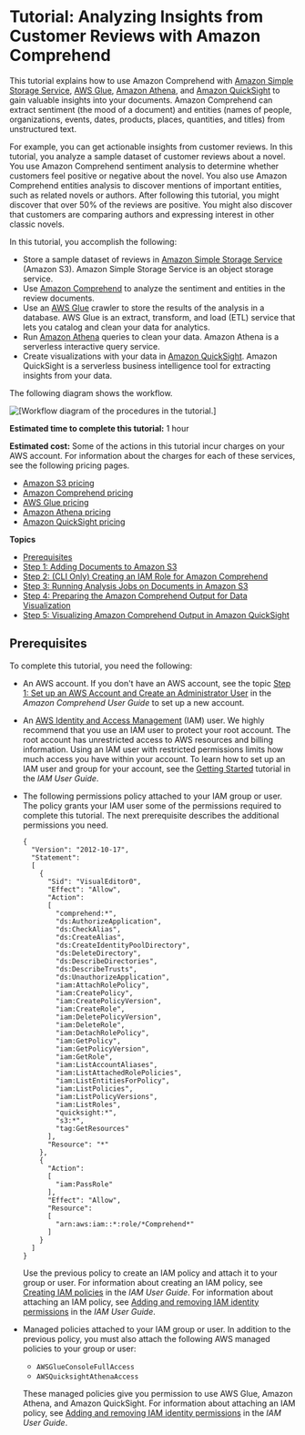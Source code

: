 # Tutorial: Analyzing Insights from Customer Reviews with Amazon Comprehend<a name="tutorial-reviews"></a>

This tutorial explains how to use Amazon Comprehend with [Amazon Simple Storage Service](https://aws.amazon.com/s3/), [AWS Glue](https://aws.amazon.com/glue/), [Amazon Athena](https://aws.amazon.com/athena/), and [Amazon QuickSight](https://aws.amazon.com/quicksight/) to gain valuable insights into your documents\. Amazon Comprehend can extract sentiment \(the mood of a document\) and entities \(names of people, organizations, events, dates, products, places, quantities, and titles\) from unstructured text\.

For example, you can get actionable insights from customer reviews\. In this tutorial, you analyze a sample dataset of customer reviews about a novel\. You use Amazon Comprehend sentiment analysis to determine whether customers feel positive or negative about the novel\. You also use Amazon Comprehend entities analysis to discover mentions of important entities, such as related novels or authors\. After following this tutorial, you might discover that over 50% of the reviews are positive\. You might also discover that customers are comparing authors and expressing interest in other classic novels\.

In this tutorial, you accomplish the following:
+ Store a sample dataset of reviews in [Amazon Simple Storage Service](https://aws.amazon.com/s3/) \(Amazon S3\)\. Amazon Simple Storage Service is an object storage service\.
+ Use [Amazon Comprehend](https://aws.amazon.com/comprehend/) to analyze the sentiment and entities in the review documents\.
+ Use an [AWS Glue](https://aws.amazon.com/glue/) crawler to store the results of the analysis in a database\. AWS Glue is an extract, transform, and load \(ETL\) service that lets you catalog and clean your data for analytics\.
+ Run [Amazon Athena](https://aws.amazon.com/athena/) queries to clean your data\. Amazon Athena is a serverless interactive query service\.
+ Create visualizations with your data in [Amazon QuickSight](https://aws.amazon.com/quicksight/)\. Amazon QuickSight is a serverless business intelligence tool for extracting insights from your data\.

The following diagram shows the workflow\.

![\[Workflow diagram of the procedures in the tutorial.\]](http://docs.aws.amazon.com/comprehend/latest/dg/images/tutorial-reviews-workflow.png)

**Estimated time to complete this tutorial:** 1 hour

**Estimated cost:** Some of the actions in this tutorial incur charges on your AWS account\. For information about the charges for each of these services, see the following pricing pages\.
+ [Amazon S3 pricing](https://aws.amazon.com/s3/pricing/)
+ [Amazon Comprehend pricing](https://aws.amazon.com/comprehend/pricing/)
+ [AWS Glue pricing](https://aws.amazon.com/glue/pricing/)
+ [Amazon Athena pricing](https://aws.amazon.com/athena/pricing/)
+ [Amazon QuickSight pricing](https://aws.amazon.com/quicksight/pricing/)

**Topics**
+ [Prerequisites](#tutorial-reviews-prereqs)
+ [Step 1: Adding Documents to Amazon S3](tutorial-reviews-add-docs.md)
+ [Step 2: \(CLI Only\) Creating an IAM Role for Amazon Comprehend](tutorial-reviews-create-role.md)
+ [Step 3: Running Analysis Jobs on Documents in Amazon S3](tutorial-reviews-analysis.md)
+ [Step 4: Preparing the Amazon Comprehend Output for Data Visualization](tutorial-reviews-tables.md)
+ [Step 5: Visualizing Amazon Comprehend Output in Amazon QuickSight](tutorial-reviews-visualize.md)

## Prerequisites<a name="tutorial-reviews-prereqs"></a>

To complete this tutorial, you need the following:
+ An AWS account\. If you don't have an AWS account, see the topic [Step 1: Set up an AWS Account and Create an Administrator User](https://docs.aws.amazon.com/comprehend/latest/dg/setting-up.html) in the *Amazon Comprehend User Guide* to set up a new account\.
+ An [AWS Identity and Access Management](https://aws.amazon.com/iam/) \(IAM\) user\. We highly recommend that you use an IAM user to protect your root account\. The root account has unrestricted access to AWS resources and billing information\. Using an IAM user with restricted permissions limits how much access you have within your account\. To learn how to set up an IAM user and group for your account, see the [Getting Started](https://docs.aws.amazon.com/IAM/latest/UserGuide/getting-started.html) tutorial in the *IAM User Guide*\.
+ The following permissions policy attached to your IAM group or user\. The policy grants your IAM user some of the permissions required to complete this tutorial\. The next prerequisite describes the additional permissions you need\. 

  ```
  {
    "Version": "2012-10-17",
    "Statement":
    [
      {
        "Sid": "VisualEditor0",
        "Effect": "Allow",
        "Action":
        [
          "comprehend:*",
          "ds:AuthorizeApplication",
          "ds:CheckAlias",
          "ds:CreateAlias",
          "ds:CreateIdentityPoolDirectory",
          "ds:DeleteDirectory",
          "ds:DescribeDirectories",
          "ds:DescribeTrusts",
          "ds:UnauthorizeApplication",
          "iam:AttachRolePolicy",
          "iam:CreatePolicy",
          "iam:CreatePolicyVersion",
          "iam:CreateRole",
          "iam:DeletePolicyVersion",
          "iam:DeleteRole",
          "iam:DetachRolePolicy",
          "iam:GetPolicy",
          "iam:GetPolicyVersion",
          "iam:GetRole",
          "iam:ListAccountAliases",
          "iam:ListAttachedRolePolicies",
          "iam:ListEntitiesForPolicy",
          "iam:ListPolicies",
          "iam:ListPolicyVersions",
          "iam:ListRoles",
          "quicksight:*",
          "s3:*",
          "tag:GetResources"
        ],
        "Resource": "*"
      },
      {
        "Action":
        [
          "iam:PassRole"
        ],
        "Effect": "Allow",
        "Resource":
        [
          "arn:aws:iam::*:role/*Comprehend*"
        ]
      }
    ]
  }
  ```

  Use the previous policy to create an IAM policy and attach it to your group or user\. For information about creating an IAM policy, see [Creating IAM policies](https://docs.aws.amazon.com/IAM/latest/UserGuide/access_policies_create.html) in the *IAM User Guide*\. For information about attaching an IAM policy, see [Adding and removing IAM identity permissions](https://docs.aws.amazon.com/IAM/latest/UserGuide/access_policies_manage-attach-detach.html) in the *IAM User Guide*\.
+ Managed policies attached to your IAM group or user\. In addition to the previous policy, you must also attach the following AWS managed policies to your group or user:
  + `AWSGlueConsoleFullAccess`
  + `AWSQuicksightAthenaAccess`

  These managed policies give you permission to use AWS Glue, Amazon Athena, and Amazon QuickSight\. For information about attaching an IAM policy, see [Adding and removing IAM identity permissions](https://docs.aws.amazon.com/IAM/latest/UserGuide/access_policies_manage-attach-detach.html) in the *IAM User Guide*\.